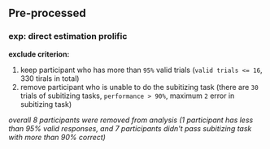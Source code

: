 ## Pre-processed

### exp: direct estimation prolific

**exclude criterion:**

1. keep participant who has more than `95%` valid trials (`valid trials <= 16`, 330 tirals in total)
2. remove participant who is unable to do the subitizing task (there are `30` trials of subitizing tasks, `performance > 90%`, maximum `2` error in subitizing task)

*overall 8 participants were removed from analysis (1 participant has less than 95% valid responses, and 7 participants didn't pass subitizing task with more than 90% correct)* 

